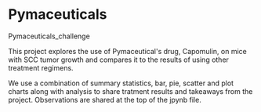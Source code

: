 # Pymaceuticals
Pymaceuticals_challenge

This project explores the use of Pymaceutical's drug, Capomulin, on mice with SCC tumor growth and compares it to the results of using other treatment regimens.

We use a combination of summary statistics, bar, pie, scatter and plot charts along with analysis to share tratment results and takeaways from the project.  Observations are shared at the top of the jpynb file.